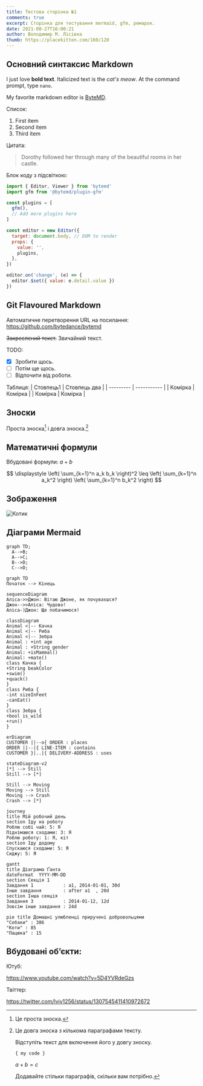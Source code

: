 ```yaml
---
title: Тестова сторінка №1
comments: true
excerpt: Cторінка для тестування mermaid, gfm, ремарок.
date: 2021-08-27T16:00:21
author: Володимир М. Лісівка
thumb: https://placekitten.com/160/120
---
```


## Основний синтаксис Markdown

I just love **bold text**. Italicized text is the _cat's meow_. At the command prompt, type `nano`.

My favorite markdown editor is [ByteMD](https://github.com/bytedance/bytemd).

Список:
1. First item
2. Second item
3. Third item

Цитата:
> Dorothy followed her through many of the beautiful rooms in her castle.

Блок коду з підсвіткою:
```js
import { Editor, Viewer } from 'bytemd'
import gfm from '@bytemd/plugin-gfm'

const plugins = [
  gfm(),
  // Add more plugins here
]

const editor = new Editor({
  target: document.body, // DOM to render
  props: {
    value: '',
    plugins,
  },
})

editor.on('change', (e) => {
  editor.$set({ value: e.detail.value })
})
```

## Git Flavoured Markdown

Автоматичне перетворення URL на посилання: https://github.com/bytedance/bytemd

~~Закреслений текст.~~ Звичайний текст.

TODO:
- [x] Зробити щось.
- [ ] Потім ще щось.
- [ ] Відпочити від роботи.

Таблиця:
| Стовпець1 | Стовпець два |
| --------- | -----------  |
| Комірка   | Комірка      |
| Комірка   | Комірка      |

## Зноски

Проста зноска[^1] і довга зноска.[^довга_зноска]

[^1]: Це проста зноска.
[^довга_зноска]: Це довга зноска з кількома параграфами тексту.

    Відступіть текст для включення його у довгу зноску.

    `{ my code }`

    $a+b=c$

    Додавайте стільки параграфів, скільки вам потрібно.

## Математичні формули

Вбудовані формули: $a+b$

$$
\displaystyle \left( \sum_{k=1}^n a_k b_k \right)^2 \leq \left( \sum_{k=1}^n a_k^2 \right) \left( \sum_{k=1}^n b_k^2 \right)
$$

## Зображення

![Котик](https://placekitten.com/2000/1000)

## Діаграми Mermaid

```mermaid
graph TD;
  A-->B;
  A-->C;
  B-->D;
  C-->D;
```

```mermaid
graph TD
Початок --> Кінець
```

```mermaid
sequenceDiagram
Аліса->>Джон: Вітаю Джоне, як почуваєшся?
Джон-->>Аліса: Чудово!
Аліса-)Джон: Ще побачимося!
```

```mermaid
classDiagram
Animal <|-- Качка
Animal <|-- Риба
Animal <|-- Зебра
Animal : +int age
Animal : +String gender
Animal: +isMammal()
Animal: +mate()
class Качка {
+String beakColor
+swim()
+quack()
}
class Риба {
-int sizeInFeet
-canEat()
}
class Зебра {
+bool is_wild
+run()
}
```

```mermaid
erDiagram
CUSTOMER ||--o{ ORDER : places
ORDER ||--|{ LINE-ITEM : contains
CUSTOMER }|..|{ DELIVERY-ADDRESS : uses
```
```mermaid
stateDiagram-v2
[*] --> Still
Still --> [*]

Still --> Moving
Moving --> Still
Moving --> Crash
Crash --> [*]
```

```mermaid
journey
title Mій робочий день
section Іду на роботу
Роблю собі чай: 5: Я
Піднімаюся сходами: 3: Я
Роблю роботу: 1: Я, кіт
section Іду додому
Спускаюся сходами: 5: Я
Сиджу: 5: Я
```


```mermaid
gantt
title Діаграма Ґанта
dateFormat  YYYY-MM-DD
section Секція 1
Завдання 1           : a1, 2014-01-01, 30d
Інше завдання        : after a1  , 20d
section Інша секція
Завдання 3           : 2014-01-12, 12d
Зовсім інше завдання : 24d
```

```mermaid
pie title Домашні улюбленці приручені добровольцями
"Собаки" : 386
"Коти" : 85
"Пацюка" : 15
```

## Вбудовані обʼєкти:

Ютуб:

https://www.youtube.com/watch?v=5D4YVRdeGzs

Твіттер:

https://twitter.com/lviv1256/status/1307545411410972672

